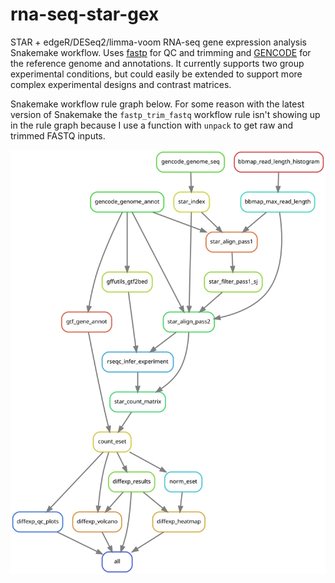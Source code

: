 # rna-seq-star-gex

STAR + edgeR/DESeq2/limma-voom RNA-seq gene expression analysis Snakemake
workflow. Uses [fastp](https://github.com/OpenGene/fastp) for QC and trimming
and [GENCODE](https://www.gencodegenes.org/) for the reference genome and
annotations. It currently supports two group experimental conditions, but could
easily be extended to support more complex experimental designs and contrast
matrices.

Snakemake workflow rule graph below. For some reason with the latest version of
Snakemake the `fastp_trim_fastq` workflow rule isn't showing up in the rule
graph because I use a function with `unpack` to get raw and trimmed FASTQ
inputs.

![Snakemake rule graph](rna-seq-star-gex.svg)
